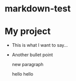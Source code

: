 markdown-test
=============

# My project

* This is what I want to say...
* Another bullet point

  new paragraph
  
  hello hello